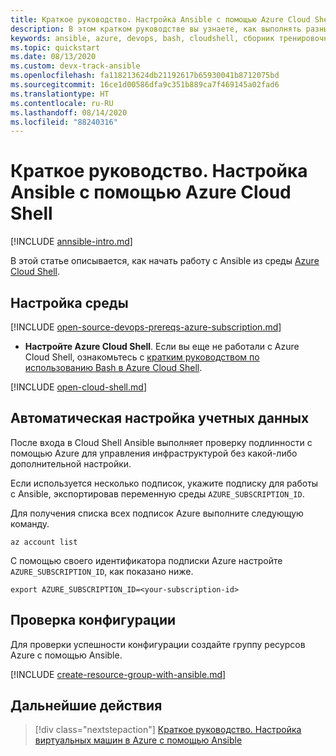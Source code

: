 ```yaml
---
title: Краткое руководство. Настройка Ansible с помощью Azure Cloud Shell
description: В этом кратком руководстве вы узнаете, как выполнять разные задачи Ansible с использованием Bash в Azure Cloud Shell.
keywords: ansible, azure, devops, bash, cloudshell, сборник тренировочных заданий, bash
ms.topic: quickstart
ms.date: 08/13/2020
ms.custom: devx-track-ansible
ms.openlocfilehash: fa118213624db21192617b65930041b8712075bd
ms.sourcegitcommit: 16ce1d00586dfa9c351b889ca7f469145a02fad6
ms.translationtype: HT
ms.contentlocale: ru-RU
ms.lasthandoff: 08/14/2020
ms.locfileid: "88240316"
---
```

# <a name="quickstart-configure-ansible-using-azure-cloud-shell"></a>Краткое руководство. Настройка Ansible с помощью Azure Cloud Shell

[!INCLUDE [annsible-intro.md](includes/ansible-intro.md)]

В этой статье описывается, как начать работу с Ansible из среды [Azure Cloud Shell](/azure/cloud-shell/overview).

## <a name="configure-your-environment"></a>Настройка среды

[!INCLUDE [open-source-devops-prereqs-azure-subscription.md](../includes/open-source-devops-prereqs-azure-subscription.md)]
- **Настройте Azure Cloud Shell**. Если вы еще не работали с Azure Cloud Shell, ознакомьтесь с [кратким руководством по использованию Bash в Azure Cloud Shell](https://docs.microsoft.com/azure/cloud-shell/quickstart).

[!INCLUDE [open-cloud-shell.md](../includes/open-cloud-shell.md)]

## <a name="automatic-credential-configuration"></a>Автоматическая настройка учетных данных

После входа в Cloud Shell Ansible выполняет проверку подлинности с помощью Azure для управления инфраструктурой без какой-либо дополнительной настройки. 

Если используется несколько подписок, укажите подписку для работы с Ansible, экспортировав переменную среды `AZURE_SUBSCRIPTION_ID`. 

Для получения списка всех подписок Azure выполните следующую команду.

```azurecli-interactive
az account list
```

С помощью своего идентификатора подписки Azure настройте `AZURE_SUBSCRIPTION_ID`, как показано ниже.

```console
export AZURE_SUBSCRIPTION_ID=<your-subscription-id>
```

## <a name="verify-the-configuration"></a>Проверка конфигурации
Для проверки успешности конфигурации создайте группу ресурсов Azure с помощью Ansible.

[!INCLUDE [create-resource-group-with-ansible.md](includes/ansible-snippet-create-resource-group.md)]

## <a name="next-steps"></a>Дальнейшие действия

> [!div class="nextstepaction"] 
> [Краткое руководство. Настройка виртуальных машин в Azure с помощью Ansible](./vm-configure.md)
